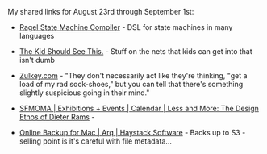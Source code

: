 <!--
.. title: Links for August 23rd through September 1st
.. date: 2011/09/08 10:59
.. slug: links-for-august-23rd-through-september-1st
.. link:
.. description:
.. tags: links, amazons3, art, backup, braun, cloud, design, education, entertainment, fashion, kids, mac, parsing, pinboard-links, programming, ragel, rams, shoes, state-machines, video
-->


My shared links for August 23rd through September 1st:






  * [Ragel State Machine Compiler](http://www.complang.org/ragel/) - DSL for state machines in many languages


  * [The Kid Should See This.](http://thekidshouldseethis.com/) - Stuff on the nets that kids can get into that isn't dumb


  * [Zulkey.com](http://www.zulkey.com/2011/08/a_footwearrelated_rant.php) - "They don't necessarily act like they're thinking, "get a load of my rad sock-shoes," but you can tell that there's something slightly suspicious going in their mind."


  * [SFMOMA | Exhibitions + Events | Calendar | Less and More: The Design Ethos of Dieter Rams](http://www.sfmoma.org/exhib_events/exhibitions/434) - 


  * [Online Backup for Mac | Arq | Haystack Software](http://www.haystacksoftware.com/arq/index.php) - Backs up to S3 - selling point is it's careful with file metadata…



